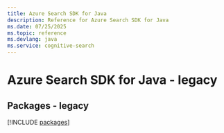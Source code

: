 ```yaml
---
title: Azure Search SDK for Java
description: Reference for Azure Search SDK for Java
ms.date: 07/25/2025
ms.topic: reference
ms.devlang: java
ms.service: cognitive-search
---
```

# Azure Search SDK for Java - legacy
## Packages - legacy
[!INCLUDE [packages](search-index.md)]